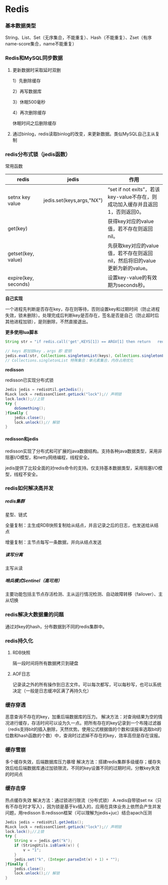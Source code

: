 # Redis

### 基本数据类型

String、List、Set（无序集合，不能重复）、Hash（不能重复）、Zset（有序name-score集合，name不能重复）

### Redis和MySQL同步数据

1. 更新数据时采取延时双删

	1）先删除缓存

	2）再写数据库

	3）休眠500毫秒

	4）再次删除缓存

	休眠时间之后删除缓存

2. 通过binlog，redis读取binlog的改变，来更新数据。类似MySQL自己主从复制

### redis分布式锁（jedis函数）

常用函数

| redis                | jedis                     | 作用                                                         |
| -------------------- | ------------------------- | ------------------------------------------------------------ |
| setnx key value      | jedis.set(keys,args,"NX") | “set if not exits”，若该key-value不存在，则成功加入缓存并且返回1，否则返回0。 |
| get(key)             |                           | 获得key对应的value值，若不存在则返回nil。                    |
| getset(key, value)   |                           | 先获取key对应的value值，若不存在则返回nil，然后将旧的value更新为新的value。 |
| expire(key, seconds) |                           | 设置key-value的有效期为seconds秒。                           |

**自己实现**

一个进程先判断是否存在key，存在则等待，否则设置key和过期时间（防止进程失效，锁未删除）。处理完成后判断key是否存在，签名是否是自己（防止超时后其他进程加锁），是则删除，不然直接退出。

**更多使用lua脚本**

```java
String str = "if redis.call('get',KEYS[1]) == ARGV[1] then return   redis.call('del',KEYS[1])  else return 0 end";                         
 
// keys 即加锁key ，args 即 密钥
jedis.eval(str, Collections.singletonList(keys), Collections.singletonList(args));
// Collections.singletonList 特殊集合：单元素集合，内存占用优化
```

**redisson**

redisson已实现分布式锁

```java
Jedis jedis = redisUtil.getJedis();
RLock lock = redissonClient.getLock("lock");// 声明锁
lock.lock();//上锁
try {
	doSomething();
}finally {
	jedis.close();
	lock.unlock();// 解锁
}
```

#### redisson和jedis

redisson实现了分布式和可扩展的java数据结构。支持各种java数据类型，采用非阻塞I/O模型，和netty网络编程，线程安全。

jedis提供了比较全面的对redis命令的支持。仅支持基本数据类型，采用阻塞I/O模型，线程不安全。

### redis如何解决高并发

##### redis集群

星型、链式

全量复制：主生成RDB快照复制给从结点，并且记录之后的日志，也发送给从结点

增量复制：主节点每写一条数据，并向从结点发送

##### 读写分离

主写从读

##### 哨兵模式Sentinel（高可用）

主要功能包括主节点存活检测、主从运行情况检测、自动故障转移（failover）、主从切换

### redis解决大数据量的问题

通过对key的hash，分布数据到不同的redis集群中。

### redis持久化

1. RDB快照

	隔一段时间将所有数据拷贝到硬盘

2. AOF日志

	记录读之外的所有操作到日志文件。可以每次都写，可以每秒写，也可以系统决定（一般是日志缓冲区满了再持久化）

### 缓存穿透

恶意查询不存在的key，加重后端数据库的压力。
解决方法：对查询结果为空的情况进行缓存，存活时间可以设为久一点。把所有存在的key记录到一个布隆过滤器（redis支持bit的插入删除，天然优势。使用公式根据值的个数和误报率选取bit的位数和hash函数的个数）中，查询时过滤掉不存在的key，效率高但是存在误报。

### 缓存雪崩

多个缓存失效，后端数据库压力暴增
解决方法：搭建redis集群多级缓存；缓存失效后给后端数据库通过加锁限流，不同的key设置不同的过期时间，分散key失效的时间点

### 缓存击穿

热点缓存失效
解决方法：通过锁进行限流（分布式锁）
A.redis自带锁set  nx（只有不存在时才写入），因为锁是基于kv插入的，应用在具体业务上依然会产生并发问题，用redisson
B.redisson框架（可以理解为jedis+juc）结合apach压测

```java
Jedis jedis = redisUtil.getJedis();
RLock lock = redissonClient.getLock("lock");// 声明锁
lock.lock();//上锁
try {
	String v = jedis.get("k");
	if (StringUtils.isBlank(v)) {
		v = "1";
    }
    jedis.set("k", (Integer.parseInt(v) + 1) + "");
}finally {
	jedis.close();
	lock.unlock();// 解锁
}
```